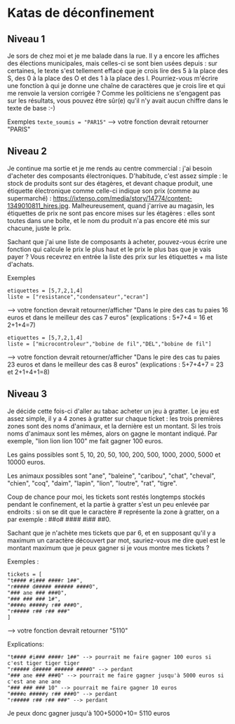 # Katas de déconfinement

## Niveau 1
Je sors de chez moi et je me balade dans la rue. Il y a encore les affiches des élections municipales, mais celles-ci se sont bien usées depuis : sur certaines, le texte s'est tellement effacé que je crois lire des 5 à la place des S, des 0 à la place des O et des 1 à la place des I. Pourriez-vous m'écrire une fonction à qui je donne une chaîne de caractères que je crois lire et qui me renvoie la version corrigée ? Comme les politiciens ne s'engagent pas sur les résultats, vous pouvez être sûr(e) qu'il n'y avait aucun chiffre dans le texte de base :-)

Exemples
```texte_soumis = "PAR15"```
--> votre fonction devrait retourner "PARIS"

## Niveau 2
Je continue ma sortie et je me rends au centre commercial : j'ai besoin d'acheter des composants électroniques. D'habitude, c'est assez simple : le stock de produits sont sur des étagères, et devant chaque produit, une étiquette électronique comme celle-ci indique son prix (comme au supermarché) : https://ixtenso.com/media/story/14774/content-1349010811_hires.jpg.
Malheureusement, quand j'arrive au magasin, les étiquettes de prix ne sont pas encore mises sur les étagères : elles sont toutes dans une boîte, et le nom du produit n'a pas encore été mis sur chacune, juste le prix.

Sachant que j'ai une liste de composants à acheter, pouvez-vous écrire une fonction qui calcule le prix le plus haut et le prix le plus bas que je vais payer ? Vous recevrez en entrée la liste des prix sur les étiquettes + ma liste d'achats.

Exemples

```
etiquettes = [5,7,2,1,4]
liste = ["resistance","condensateur","ecran"]
```

--> votre fonction devrait retourner/afficher "Dans le pire des cas tu paies 16 euros et dans le meilleur des cas 7 euros"
(explications : 5+7+4 = 16 et 2+1+4=7)

``` 
etiquettes = [5,7,2,1,4]
liste = ["microcontroleur","bobine de fil","DEL","bobine de fil"]
```

--> votre fonction devrait retourner/afficher "Dans le pire des cas tu paies 23 euros et dans le meilleur des cas 8 euros"
(explications : 5+7+4+7 = 23 et 2+1+4+1=8)


## Niveau 3

Je décide cette fois-ci d'aller au tabac acheter un jeu à gratter. Le jeu est assez simple, il y a 4 zones à gratter sur chaque ticket : les trois premières zones sont des noms d'animaux, et la dernière est un montant. Si les trois noms d'animaux sont les mêmes, alors on gagne le montant indiqué. Par exemple, "lion lion lion 100" me fait gagner 100 euros.

Les gains possibles sont 5, 10, 20, 50, 100, 200, 500, 1000, 2000, 5000 et 10000 euros.

Les animaux possibles sont "ane", "baleine", "caribou", "chat", "cheval", "chien", "coq", "daim", "lapin", "lion", "loutre", "rat", "tigre".


Coup de chance pour moi, les tickets sont restés longtemps stockés pendant le confinement, et la partie à gratter s'est un peu enlevée par endroits : si on se dit que le caractère # représente la zone à gratter, on a par exemple : ##o# #### #i## ##0.

Sachant que je n'achète mes tickets que par 6, et en supposant qu'il y a maximum un caractère découvert par mot, sauriez-vous me dire quel est le montant maximum que je peux gagner si je vous montre mes tickets ?

Exemples :
```
tickets = [
"t#### #i### ####r 1##",
"r##### d##### ###### ####0",
"### ane ### ###0",
"### ### ### 1#",
"####e #####y r## ###0",
"r##### r## r## ###"
]
```

--> votre fonction devrait retourner "5110"

Explications:

```
"t#### #i### ####r 1##" --> pourrait me faire gagner 100 euros si c'est tiger tiger tiger
"r##### d##### ###### ####0" --> perdant
"### ane ### ###0" --> pourrait me faire gagner jusqu'à 5000 euros si c'est ane ane ane
"### ### ### 10" --> pourrait me faire gagner 10 euros
"####e #####y r## ###0" --> perdant
"r##### r## r## ###" --> perdant
```
Je peux donc gagner jusqu'à 100+5000+10= 5110 euros
